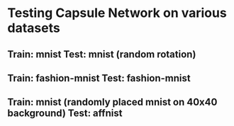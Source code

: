# Testing Capsule Network on various datasets

## Train: mnist     Test: mnist (random rotation)

## Train: fashion-mnist     Test: fashion-mnist

## Train: mnist (randomly placed mnist on 40x40 background)     Test: affnist

